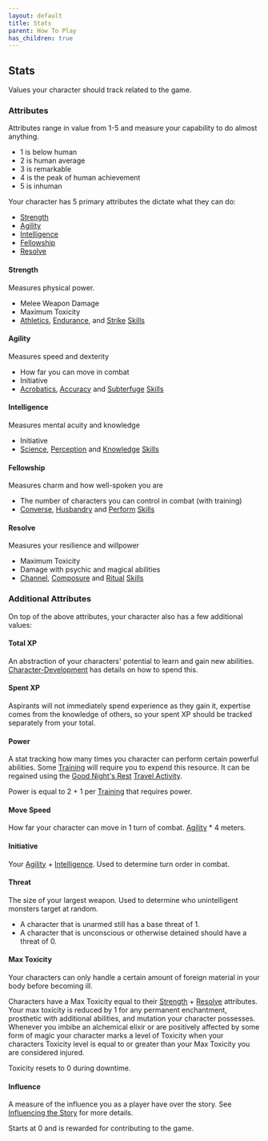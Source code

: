 ```yaml
---
layout: default
title: Stats
parent: How To Play
has_children: true
---
```

## Stats
Values your character should track related to the game.

### Attributes
Attributes range in value from 1-5 and measure your capability to do almost anything.
- 1 is below human
- 2 is human average
- 3 is remarkable
- 4 is the peak of human achievement
- 5 is inhuman

Your character has 5 primary attributes the dictate what they can do:
* [Strength](Strength)
* [Agility](Agility)
* [Intelligence](Intelligence)
* [Fellowship](Fellowship)
* [Resolve](Resolve)
#### Strength
Measures physical power.
- Melee Weapon Damage
- Maximum Toxicity
- [Athletics](Strength#Athletics), [Endurance](Strength#Endurance), and [Strike](Strength#Strike) [Skills](Skills)

#### Agility
Measures speed and dexterity
- How far you can move in combat
- Initiative
- [Acrobatics](Acrobatics), [Accuracy](Accuracy) and [Subterfuge](Subterfuge) [Skills](Skills)

#### Intelligence
Measures mental acuity and knowledge
- Initiative
- [Science](Science), [Perception](Perception) and [Knowledge](Knowledge) [Skills](Skills)

#### Fellowship
Measures charm and how well-spoken you are
- The number of characters you can control in combat (with training)
- [Converse](Converse), [Husbandry](Husbandry) and [Perform](Perform) [Skills](Skills)

#### Resolve
Measures your resilience and willpower
- Maximum Toxicity
- Damage with psychic and magical abilities
- [Channel](Channel), [Composure](Composure) and [Ritual](Ritual) [Skills](Skills)

### Additional Attributes
On top of the above attributes, your character also has a few additional values:

#### Total XP
An abstraction of your characters' potential to learn and gain new abilities. [Character-Development](Character-Development) has details on how to spend this.

#### Spent XP
Aspirants will not immediately spend experience as they gain it, expertise comes from the knowledge of others, so your spent XP should be tracked separately from your total.

#### Power
A stat tracking how many times you character can perform certain powerful abilities. Some [Training](Character-Development#Training) will require you to expend this resource. It can be regained using the [Good Night's Rest](Activities#Good%20Night's%20Rest) [Travel Activity](Activities#Travel%20Activity).

Power is equal to 2 + 1 per [Training](Character-Development#Training) that requires power.

#### Move Speed
How far your character can move in 1 turn of combat. [Agility](#Agility) * 4 meters.

#### Initiative
Your [Agility](Agility) + [Intelligence](Intelligence). Used to determine turn order in combat.

#### Threat
The size of your largest weapon. Used to determine who unintelligent monsters target at random. 

* A character that is unarmed still has a base threat of 1. 
* A character that is unconscious or otherwise detained should have a threat of 0.

#### Max Toxicity
Your characters can only handle a certain amount of foreign material in your body before becoming ill.

Characters have a Max Toxicity equal to their [Strength](Strength) + [Resolve](Resolve) attributes. Your max toxicity is reduced by 1 for any permanent enchantment, prosthetic with additional abilities, and mutation your character possesses. Whenever you imbibe an alchemical elixir or are positively affected by some form of magic your character marks a level of Toxicity when your characters Toxicity level is equal to or greater than your Max Toxicity you are considered injured.

Toxicity resets to 0 during downtime.

#### Influence
A measure of the influence you as a player have over the story. See [Influencing the Story](Telling-The-Story#Influencing%20the%20Story) for more details.

Starts at 0 and is rewarded for contributing to the game.
